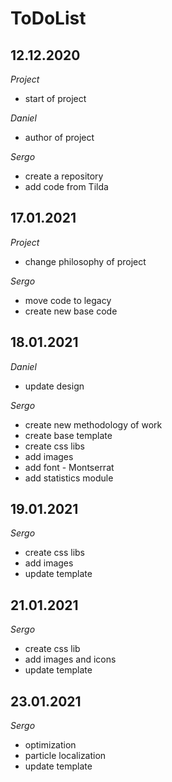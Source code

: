 # ToDoList


## 12.12.2020

*Project*

- start of project

*Daniel*

- author of project

*Sergo*

- create a repository
- add code from Tilda


## 17.01.2021

*Project*

- change philosophy of project

*Sergo*

- move code to legacy
- create new base code


## 18.01.2021

*Daniel*

- update design

*Sergo*

- create new methodology of work
- create base template
- create css libs
- add images
- add font - Montserrat
- add statistics module


## 19.01.2021

*Sergo*

- create css libs
- add images
- update template


## 21.01.2021

*Sergo*

- create css lib
- add images and icons
- update template


## 23.01.2021

*Sergo*

- optimization
- particle localization
- update template
